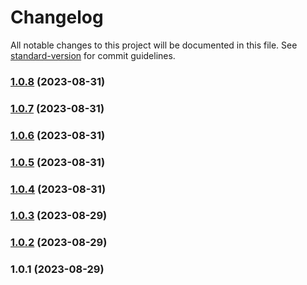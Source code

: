 # Changelog

All notable changes to this project will be documented in this file. See [standard-version](https://github.com/conventional-changelog/standard-version) for commit guidelines.

### [1.0.8](https://github.com/JsonLYH/agility-form/compare/v1.0.7...v1.0.8) (2023-08-31)

### [1.0.7](https://github.com/JsonLYH/agility-form/compare/v1.0.6...v1.0.7) (2023-08-31)

### [1.0.6](https://github.com/JsonLYH/agility-form/compare/v1.0.5...v1.0.6) (2023-08-31)

### [1.0.5](https://github.com/JsonLYH/agility-form/compare/v1.0.4...v1.0.5) (2023-08-31)

### [1.0.4](https://github.com/JsonLYH/agility-form/compare/v1.0.3...v1.0.4) (2023-08-31)

### [1.0.3](https://github.com/JsonLYH/agility-form/compare/v1.0.2...v1.0.3) (2023-08-29)

### [1.0.2](https://github.com/JsonLYH/agility-form/compare/v1.0.1...v1.0.2) (2023-08-29)

### 1.0.1 (2023-08-29)
